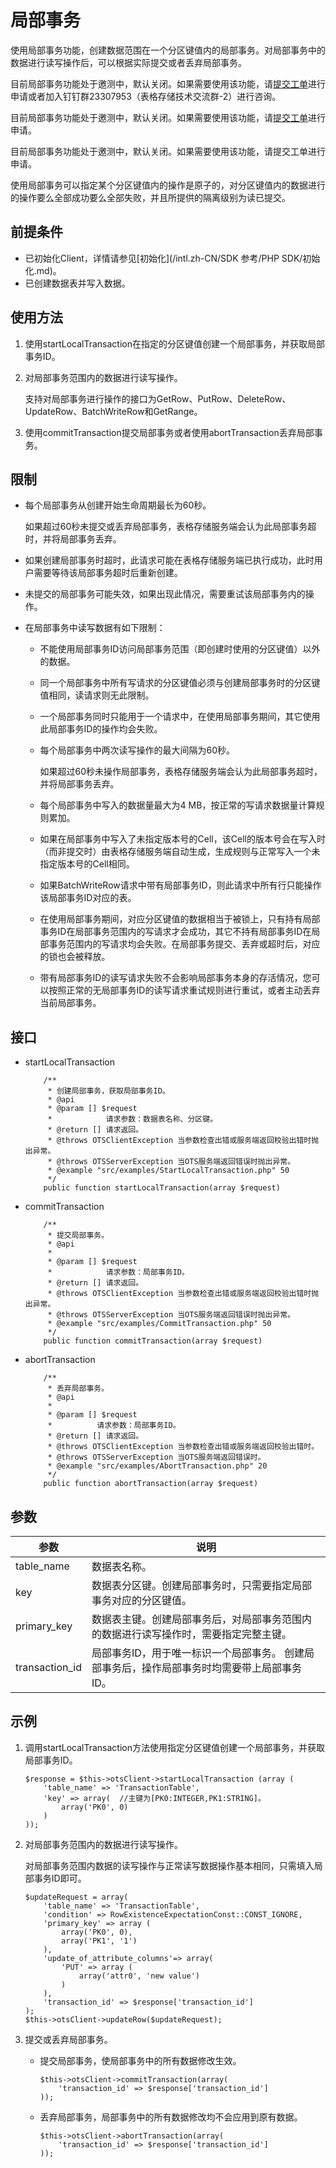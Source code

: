 # 局部事务

使用局部事务功能，创建数据范围在一个分区键值内的局部事务。对局部事务中的数据进行读写操作后，可以根据实际提交或者丢弃局部事务。

目前局部事务功能处于邀测中，默认关闭。如果需要使用该功能，请[提交工单](https://selfservice.console.aliyun.com/ticket/createIndex)进行申请或者加入钉钉群23307953（表格存储技术交流群-2）进行咨询。

目前局部事务功能处于邀测中，默认关闭。如果需要使用该功能，请[提交工单](https://workorder-intl.console.aliyun.com/#/ticket/createInd)进行申请。

目前局部事务功能处于邀测中，默认关闭。如果需要使用该功能，请提交工单进行申请。

使用局部事务可以指定某个分区键值内的操作是原子的，对分区键值内的数据进行的操作要么全部成功要么全部失败，并且所提供的隔离级别为读已提交。

## 前提条件

-   已初始化Client，详情请参见[初始化](/intl.zh-CN/SDK 参考/PHP SDK/初始化.md)。
-   已创建数据表并写入数据。

## 使用方法

1.  使用startLocalTransaction在指定的分区键值创建一个局部事务，并获取局部事务ID。
2.  对局部事务范围内的数据进行读写操作。

    支持对局部事务进行操作的接口为GetRow、PutRow、DeleteRow、UpdateRow、BatchWriteRow和GetRange。

3.  使用commitTransaction提交局部事务或者使用abortTransaction丢弃局部事务。

## 限制

-   每个局部事务从创建开始生命周期最长为60秒。

    如果超过60秒未提交或丢弃局部事务，表格存储服务端会认为此局部事务超时，并将局部事务丢弃。

-   如果创建局部事务时超时，此请求可能在表格存储服务端已执行成功，此时用户需要等待该局部事务超时后重新创建。
-   未提交的局部事务可能失效，如果出现此情况，需要重试该局部事务内的操作。
-   在局部事务中读写数据有如下限制：
    -   不能使用局部事务ID访问局部事务范围（即创建时使用的分区键值）以外的数据。
    -   同一个局部事务中所有写请求的分区键值必须与创建局部事务时的分区键值相同，读请求则无此限制。
    -   一个局部事务同时只能用于一个请求中，在使用局部事务期间，其它使用此局部事务ID的操作均会失败。
    -   每个局部事务中两次读写操作的最大间隔为60秒。

        如果超过60秒未操作局部事务，表格存储服务端会认为此局部事务超时，并将局部事务丢弃。

    -   每个局部事务中写入的数据量最大为4 MB，按正常的写请求数据量计算规则累加。
    -   如果在局部事务中写入了未指定版本号的Cell，该Cell的版本号会在写入时（而非提交时）由表格存储服务端自动生成，生成规则与正常写入一个未指定版本号的Cell相同。
    -   如果BatchWriteRow请求中带有局部事务ID，则此请求中所有行只能操作该局部事务ID对应的表。
    -   在使用局部事务期间，对应分区键值的数据相当于被锁上，只有持有局部事务ID在局部事务范围内的写请求才会成功，其它不持有局部事务ID在局部事务范围内的写请求均会失败。在局部事务提交、丢弃或超时后，对应的锁也会被释放。
    -   带有局部事务ID的读写请求失败不会影响局部事务本身的存活情况，您可以按照正常的无局部事务ID的读写请求重试规则进行重试，或者主动丢弃当前局部事务。

## 接口

-   startLocalTransaction

    ```
        /**
         * 创建局部事务，获取局部事务ID。
         * @api
         * @param [] $request
         *            请求参数：数据表名称、分区键。
         * @return [] 请求返回。
         * @throws OTSClientException 当参数检查出错或服务端返回校验出错时抛出异常。
         * @throws OTSServerException 当OTS服务端返回错误时抛出异常。
         * @example "src/examples/StartLocalTransaction.php" 50
         */
        public function startLocalTransaction(array $request)
    ```

-   commitTransaction

    ```
        /**
         * 提交局部事务。
         * @api
         *
         * @param [] $request
         *            请求参数：局部事务ID。
         * @return [] 请求返回。
         * @throws OTSClientException 当参数检查出错或服务端返回校验出错时抛出异常。
         * @throws OTSServerException 当OTS服务端返回错误时抛出异常。
         * @example "src/examples/CommitTransaction.php" 50
         */
        public function commitTransaction(array $request)
    ```


-   abortTransaction

    ```
        /**
         * 丢弃局部事务。
         * @api
         *
         * @param [] $request
         *          请求参数：局部事务ID。
         * @return [] 请求返回。
         * @throws OTSClientException 当参数检查出错或服务端返回校验出错时。
         * @throws OTSServerException 当OTS服务端返回错误时。
         * @example "src/examples/AbortTransaction.php" 20
         */
        public function abortTransaction(array $request)
    ```


## 参数

|参数|说明|
|--|--|
|table\_name|数据表名称。|
|key|数据表分区键。创建局部事务时，只需要指定局部事务对应的分区键值。 |
|primary\_key|数据表主键。创建局部事务后，对局部事务范围内的数据进行读写操作时，需要指定完整主键。 |
|transaction\_id|局部事务ID，用于唯一标识一个局部事务。 创建局部事务后，操作局部事务时均需要带上局部事务ID。 |

## 示例

1.  调用startLocalTransaction方法使用指定分区键值创建一个局部事务，并获取局部事务ID。

    ```
    $response = $this->otsClient->startLocalTransaction (array (
        'table_name' => 'TransactionTable',
        'key' => array(  //主键为[PK0:INTEGER,PK1:STRING]。
            array('PK0', 0)
        )
    ));
    ```

2.  对局部事务范围内的数据进行读写操作。

    对局部事务范围内数据的读写操作与正常读写数据操作基本相同，只需填入局部事务ID即可。

    ```
    $updateRequest = array(
        'table_name' => 'TransactionTable',
        'condition' => RowExistenceExpectationConst::CONST_IGNORE,
        'primary_key' => array (
            array('PK0', 0),
            array('PK1', '1')
        ),
        'update_of_attribute_columns'=> array(
            'PUT' => array (
                array('attr0', 'new value')
            )
        ),
        'transaction_id' => $response['transaction_id']
    );
    $this->otsClient->updateRow($updateRequest);
    ```

3.  提交或丢弃局部事务。
    -   提交局部事务，使局部事务中的所有数据修改生效。

        ```
        $this->otsClient->commitTransaction(array(
            'transaction_id' => $response['transaction_id']
        ));
        ```

    -   丢弃局部事务，局部事务中的所有数据修改均不会应用到原有数据。

        ```
        $this->otsClient->abortTransaction(array(
            'transaction_id' => $response['transaction_id']
        ));
        ```


